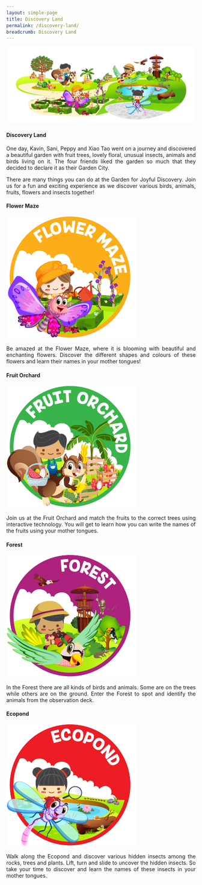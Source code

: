 ```yaml
---
layout: simple-page
title: Discovery Land
permalink: /discovery-land/
breadcrumb: Discovery Land
--- 
```


<img src="/images/DiscoveryLandTop.png" alt=""  />

#### Discovery Land

<p align="justify">
One day, Kavin, Sani, Peppy and Xiao Tao went on a journey and discovered a beautiful garden with fruit trees, lovely floral, unusual insects, animals and birds living on it. The four friends liked the garden so much that they decided to declare it as their Garden City. 
</p>
<p align="justify">
There are many things you can do at the Garden for Joyful Discovery. Join us for a fun and exciting experience as we discover various birds, animals, fruits, flowers and insects together!
</p>

#### Flower Maze
<img src="/images/Discoveryland_Floral nursery.png" alt="" style="width:350px;" />

<p align="justify">
Be amazed at the Flower Maze, where it is blooming with beautiful and enchanting flowers. Discover the different shapes and colours of these flowers and learn their names in your mother tongues!
</p>

#### Fruit Orchard
<img src="/images/Discoveryland_Fruit orchard.png" alt="" style="width:350px;" />

<p align="justify">
Join us at the Fruit Orchard and match the fruits to the correct trees using interactive technology. You will get to learn how you can write the names of the fruits using your mother tongues.
</p>

#### Forest
<img src="/images/Discoveryland_Safari.png" alt="" style="width:350px;" />

<p align="justify">
In the Forest there are all kinds of birds and animals. Some are on the trees while others are on the ground. Enter the Forest to spot and identify the animals from the observation deck.
</p>

#### Ecopond
<img src="/images/Discoveryland_Wetland.png" alt="" style="width:350px;" />
<p align="justify">
Walk along the Ecopond and discover various hidden insects among the rocks, trees and plants. Lift, turn and slide to uncover the hidden insects. So take your time to discover and learn the names of these insects in your mother tongues.
</p>
